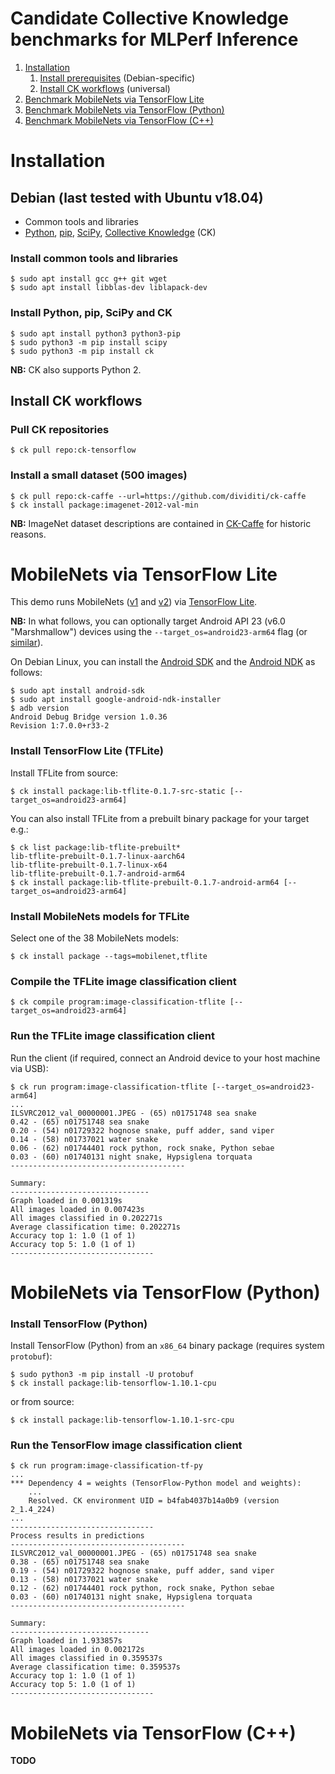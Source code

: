 # Candidate Collective Knowledge benchmarks for MLPerf Inference

1. [Installation](#installation)
    1. [Install prerequisites](#installation-debian) (Debian-specific)
    1. [Install CK workflows](#installation-workflows) (universal)
1. [Benchmark MobileNets via TensorFlow Lite](#mobilenets-tflite)
1. [Benchmark MobileNets via TensorFlow (Python)](#mobilenets-tf-py)
1. [Benchmark MobileNets via TensorFlow (C++)](#mobilenets-tf-cpp)

<a name="installation"></a>
# Installation

<a name="installation-debian"></a>
## Debian (last tested with Ubuntu v18.04)

- Common tools and libraries
- [Python](https://www.python.org/), [pip](https://pypi.org/project/pip/), [SciPy](https://www.scipy.org/), [Collective Knowledge](https://cknowledge.org) (CK)

### Install common tools and libraries
```
$ sudo apt install gcc g++ git wget
$ sudo apt install libblas-dev liblapack-dev
```

### Install Python, pip, SciPy and CK
```
$ sudo apt install python3 python3-pip
$ sudo python3 -m pip install scipy
$ sudo python3 -m pip install ck
```
**NB:** CK also supports Python 2.

<a name="installation-workflows"></a>
## Install CK workflows

### Pull CK repositories
```
$ ck pull repo:ck-tensorflow
```

### Install a small dataset (500 images)
```
$ ck pull repo:ck-caffe --url=https://github.com/dividiti/ck-caffe
$ ck install package:imagenet-2012-val-min 
```
**NB:** ImageNet dataset descriptions are contained in [CK-Caffe](https://github.com/dividiti/ck-caffe) for historic reasons.

<a name="mobilenets-tflite"></a>
# MobileNets via TensorFlow Lite

This demo runs MobileNets ([v1](https://arxiv.org/abs/1704.04861) and [v2](https://arxiv.org/abs/1801.04381)) via [TensorFlow Lite](https://www.tensorflow.org/lite/).

**NB:** In what follows, you can optionally target Android API 23 (v6.0 "Marshmallow") devices using the `--target_os=android23-arm64` flag (or [similar](https://source.android.com/setup/start/build-numbers)).

On Debian Linux, you can install the [Android SDK](https://developer.android.com/studio/) and the [Android NDK](https://developer.android.com/ndk/) as follows:
```
$ sudo apt install android-sdk
$ sudo apt install google-android-ndk-installer
$ adb version
Android Debug Bridge version 1.0.36
Revision 1:7.0.0+r33-2
```

### Install TensorFlow Lite (TFLite)

Install TFLite from source:
```
$ ck install package:lib-tflite-0.1.7-src-static [--target_os=android23-arm64]
```

You can also install TFLite from a prebuilt binary package for your target e.g.:
```
$ ck list package:lib-tflite-prebuilt*
lib-tflite-prebuilt-0.1.7-linux-aarch64
lib-tflite-prebuilt-0.1.7-linux-x64
lib-tflite-prebuilt-0.1.7-android-arm64
$ ck install package:lib-tflite-prebuilt-0.1.7-android-arm64 [--target_os=android23-arm64]
```

### Install MobileNets models for TFLite

Select one of the 38 MobileNets models:
```
$ ck install package --tags=mobilenet,tflite
```

### Compile the TFLite image classification client 
```
$ ck compile program:image-classification-tflite [--target_os=android23-arm64]
```

### Run the TFLite image classification client 

Run the client (if required, connect an Android device to your host machine via USB):
```
$ ck run program:image-classification-tflite [--target_os=android23-arm64]
...
ILSVRC2012_val_00000001.JPEG - (65) n01751748 sea snake
0.42 - (65) n01751748 sea snake
0.20 - (54) n01729322 hognose snake, puff adder, sand viper
0.14 - (58) n01737021 water snake
0.06 - (62) n01744401 rock python, rock snake, Python sebae
0.03 - (60) n01740131 night snake, Hypsiglena torquata
---------------------------------------

Summary:
-------------------------------
Graph loaded in 0.001319s
All images loaded in 0.007423s
All images classified in 0.202271s
Average classification time: 0.202271s
Accuracy top 1: 1.0 (1 of 1)
Accuracy top 5: 1.0 (1 of 1)
--------------------------------
```

<a name="mobilenets-tf-py"></a>
# MobileNets via TensorFlow (Python)

### Install TensorFlow (Python)

Install TensorFlow (Python) from an `x86_64` binary package (requires system `protobuf`):
```
$ sudo python3 -m pip install -U protobuf
$ ck install package:lib-tensorflow-1.10.1-cpu
```
or from source:
```
$ ck install package:lib-tensorflow-1.10.1-src-cpu
```

### Run the TensorFlow image classification client
```
$ ck run program:image-classification-tf-py
...
*** Dependency 4 = weights (TensorFlow-Python model and weights):
    ...
    Resolved. CK environment UID = b4fab4037b14a0b9 (version 2_1.4_224)
...
--------------------------------
Process results in predictions
---------------------------------------
ILSVRC2012_val_00000001.JPEG - (65) n01751748 sea snake
0.38 - (65) n01751748 sea snake
0.19 - (54) n01729322 hognose snake, puff adder, sand viper
0.13 - (58) n01737021 water snake
0.12 - (62) n01744401 rock python, rock snake, Python sebae
0.03 - (60) n01740131 night snake, Hypsiglena torquata
---------------------------------------

Summary:
-------------------------------
Graph loaded in 1.933857s
All images loaded in 0.002172s
All images classified in 0.359537s
Average classification time: 0.359537s
Accuracy top 1: 1.0 (1 of 1)
Accuracy top 5: 1.0 (1 of 1)
--------------------------------
```

<a name="mobilenets-tf-cpp"></a>
# MobileNets via TensorFlow (C++)
**TODO**
